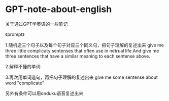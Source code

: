# GPT-note-about-english
关于通过GPT学英语的一些笔记


《prompt》

1.随机造三个句子以及每个句子对应三个同义句，把句子理解的复述出来
give me three little complicaty sentenses that often use in netrual life.And give me three sentences that have a similar meaning to each sentense above.

2.解释不懂的单词

3.再次用单词造句，再把句子理解的复述出来
give me some sentense about word "complicate"

另外有条件可以用onduku语音复述出来
